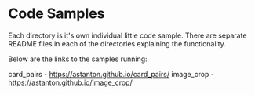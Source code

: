 # Code Samples

Each directory is it's own individual little code sample.  There are separate README files in each of the directories explaining the functionality.

Below are the links to the samples running:

card_pairs - https://astanton.github.io/card_pairs/
image_crop - https://astanton.github.io/image_crop/
